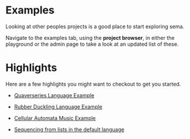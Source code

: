 # Examples

Looking at other peoples projects is a good place to start exploring sema. 

Navigate to the examples tab, using the **project browser**, in either the playground or the admin page to take a look at an updated list of these.


# Highlights
Here are a few highlights you might want to checkout to get you started.

- [Quaverseries Language Example](https://dev.sema.codes/playground/d8de81a1-3058-4fe5-bba3-f6a78ea9a93c)

- [Rubber Duckling Language Example](https://dev.sema.codes/playground/40705466-5cf1-4858-99c4-b46b97e991d4)

- [Cellular Automata Music Example](https://dev.sema.codes/playground/648a3ae2-5ef0-405d-b5b7-490b22430c34)

- [Sequencing from lists in the default language](https://dev.sema.codes/playground/6f9bb778-3773-40c4-a448-fe46399b238b)

